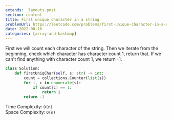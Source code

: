 ```yaml
---
extends: _layouts.post
section: content
title: First unique character in a string
problemUrl: https://leetcode.com/problems/first-unique-character-in-a-string/
date: 2022-08-16
categories: [array-and-hashmap]
---
```


First we will count each character of the string. Then we iterate from the beginning, check which character has character count 1, return that. If we can't find anything with character count 1, we return -1.

```python
class Solution:
    def firstUniqChar(self, s: str) -> int:
        count = collections.Counter(list(s))
        for i, c in enumerate(s):
            if count[c] == 1:
                return i
        return -1
```

Time Complexity: `O(n)` <br/>
Space Complexity: `O(n)`

